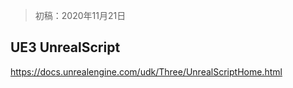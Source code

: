 > 初稿：2020年11月21日

## UE3 UnrealScript

https://docs.unrealengine.com/udk/Three/UnrealScriptHome.html